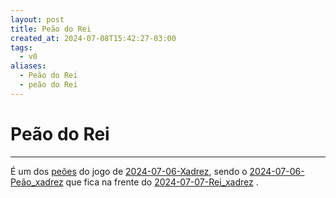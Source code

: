 ```yaml
---
layout: post
title: Peão do Rei
created_at: 2024-07-08T15:42:27-03:00
tags:
  - v0
aliases:
  - Peão do Rei
  - peão do Rei
---
```

# Peão do Rei
---

É um dos [peões](_insight/2024/07/2024-07-06-Peão_xadrez.md) do jogo de [2024-07-06-Xadrez](api/2024/07/2024-07-06-Xadrez.md), sendo o [2024-07-06-Peão_xadrez](_insight/2024/07/2024-07-06-Peão_xadrez.md) que fica na frente do [2024-07-07-Rei_xadrez](_insight/2024/07/2024-07-07-Rei_xadrez.md) .